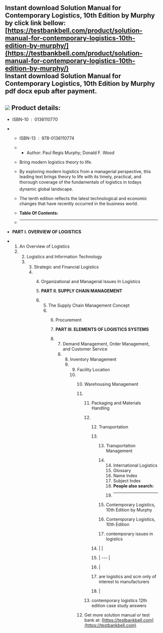 Instant download **Solution Manual for Contemporary Logistics, 10th Edition by Murphy** by click link bellow:  
[https://testbankbell.com/product/solution-manual-for-contemporary-logistics-10th-edition-by-murphy/](https://testbankbell.com/product/solution-manual-for-contemporary-logistics-10th-edition-by-murphy/)  
**Instant download Solution Manual for Contemporary Logistics, 10th Edition by Murphy pdf docx epub after payment.**
--------------------------------------------------------------------------------------------------------------------


![](https://testbankbell.com/wp-content/uploads/2023/05/solution-manual-for-contemporary-logistics-10th-edition-by-murphy-901f5b94b82885cecee32d73c8d9acfd.jpeg)
**Product details:**
--------------------


* ISBN-10 ‏ : ‎ 0136110770
* * ISBN-13 ‏ : ‎ 978-0136110774
  * * Author: Paul Regis Murphy; Donald F. Wood
   
  * Bring modern logistics theory to life.
  * By exploring modern logistics from a managerial perspective, this leading text brings theory to life with its timely, practical, and thorough coverage of the fundamentals of logistics in todays dynamic global landscape.
  * The tenth edition reflects the latest technological and economic changes that have recently occurred in the business world.
  * **Table Of Contents:**
  * ----------------------
 
* **PART I. OVERVIEW OF LOGISTICS**
* 1. An Overview of Logistics
  2. 2. Logistics and Information Technology
     3. 3. Strategic and Financial Logistics
        4. 4. Organizational and Managerial Issues In Logistics
          
           5. **PART II. SUPPLY CHAIN MANAGEMENT**
           6. 5. The Supply Chain Management Concept
              6. 6. Procurement
                
                 7. **PART III. ELEMENTS OF LOGISTICS SYSTEMS**
                 8. 7. Demand Management, Order Management, and Customer Service
                    8. 8. Inventory Management
                       9. 9. Facility Location
                          10. 10. Warehousing Management
                              11. 11. Packaging and Materials Handling
                                  12. 12. Transportation
                                      13. 13. Transportation Management
                                          14. 14. International Logistics
                                              15. Glossary
                                              16. Name Index
                                              17. Subject Index
                                              18. **People also search:**
                                              19. -----------------------
                                             
                                          15. Contemporary Logistics, 10th Edition by Murphy
                                         
                                          16. Contemporary Logistics, 10th Edition
                                         
                                          17. contemporary issues in logistics
                                         
                                      14. |  |
                                      15. | --- |
                                      16. |
                                      17. are logistics and scm only of interest to manufacturers
                                      18.  |
                                     
                                  13. contemporary logistics 12th edition case study answers
                                 
                              12.  Get more solution manual or test bank at: [https://testbankbell.com](https://testbankbell.com)
